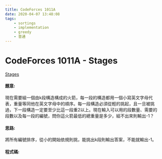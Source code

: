 ```yaml
---
title: CodeForces 1011A
date: 2020-04-07 13:48:08
tags:
    - sortings
    - implementation
    - greedy
    - 普通
---
```

# CodeForces 1011A - Stages
[Stages](https://codeforces.com/problemset/problem/1011/A)


#### 題意:
現在需要組一個由k段構造構成的火箭，每一段的構造都用一個小寫英文字母代表，重量等同他在英文字母中的順序。每一段構造必須從輕的挑起，且一旦被挑過，下一段構造一定要至少比這一段重2以上。現在輸入可以用的段數量、需要的段數以及每一段的編號，問你這火箭最低的總重量是多少，組不出來則輸出-1？
<!-- more -->
#### 思路:
將所有編號排序，從小的開始依規則挑，能挑出k段則輸出答案，不能就輸出-1。

#### 程式碼:
<script src="https://gist.github.com/Daviswww/4f04d5a5ff3b7ab57d56696801f16ba2.js"></script>